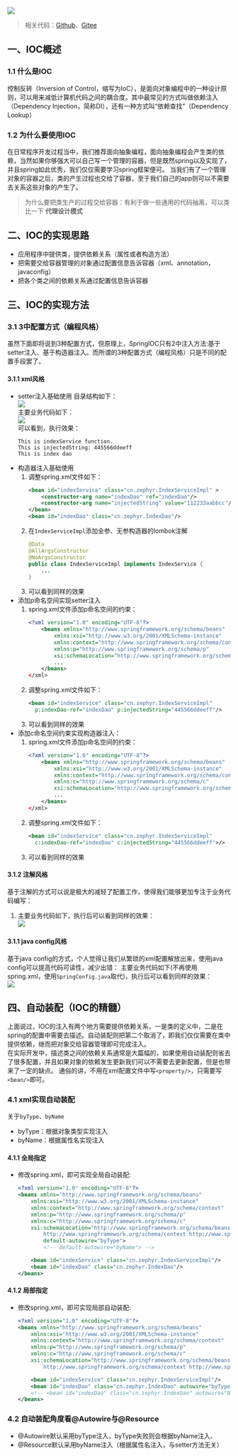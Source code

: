 
![](https://gitee.com/zephyrlai/zephyr-pic/raw/master/arch/20200206152214wHT3al.png)  
> 相关代码：[Github](https://github.com/zephyrlai/spring-arch/tree/springioc-basic)、[Gitee](https://gitee.com/zephyrlai/spring-arch/tree/springioc-basic)
## 一、IOC概述
### 1.1 什么是IOC
控制反转（Inversion of Control，缩写为IoC），是面向对象编程中的一种设计原则，可以用来减低计算机代码之间的耦合度。其中最常见的方式叫做依赖注入（Dependency Injection，简称DI），还有一种方式叫“依赖查找”（Dependency Lookup）
### 1.2 为什么要使用IOC
在日常程序开发过程当中，我们推荐面向抽象编程，面向抽象编程会产生类的依赖，当然如果你够强大可以自己写一个管理的容器，但是既然spring以及实现了，并且spring如此优秀，我们仅仅需要学习spring框架便可。
当我们有了一个管理对象的容器之后，类的产生过程也交给了容器，至于我们自己的app则可以不需要去关系这些对象的产生了。
> 为什么要把类生产的过程交给容器：有利于做一些通用的代码抽离，可以类比一下 __代理设计模式__
## 二、IOC的实现思路
* 应用程序中提供类，提供依赖关系（属性或者构造方法）
* 把需要交给容器管理的对象通过配置信息告诉容器（xml、annotation，javaconfig）
* 把各个类之间的依赖关系通过配置信息告诉容器

## 三、IOC的实现方法
### 3.1 3中配置方式（编程风格）
虽然下面即将说到3种配置方式，但原理上，SpringIOC只有2中注入方法:基于setter注入、基于构造器注入。而所谓的3种配置方式（编程风格）只是不同的配置手段罢了。
#### 3.1.1 xml风格
* setter注入基础使用
    目录结构如下：    
    ![](https://gitee.com/zephyrlai/zephyr-pic/raw/master/arch/dybYdm.png)   
    主要业务代码如下：  
    ![](https://gitee.com/zephyrlai/zephyr-pic/raw/master/arch/20200206141152nT0brD.png)  
    可以看到，执行效果：  
    ``` log
    This is indexService function.
    This is injectedString: 445566ddeeff
    This is index dao
    ```
* 构造器注入基础使用
    1. 调整spring.xml文件如下：
        ``` xml
        <bean id="indexService" class="cn.zephyr.IndexServiceImpl" >
            <constructor-arg name="indexDao" ref="indexDao"/>
            <constructor-arg name="injectedString" value="112233aabbcc"/>
        </bean>
        <bean id="indexDao" class="cn.zephyr.IndexDao"/>
        ```
    2. 在`IndexServiceImpl`添加全参、无参构造器的lombok注解
        ``` java
        @Data
        @AllArgsConstructor
        @NoArgsConstructor
        public class IndexServiceImpl implements IndexService {
            ...
        }
        ```
    3. 可以看到同样的效果
* 添加p命名空间实现setter注入
    1. spring.xml文件添加p命名空间的约束：
        ``` xml
        <?xml version="1.0" encoding="UTF-8"?>
            <beans xmlns="http://www.springframework.org/schema/beans"
                xmlns:xsi="http://www.w3.org/2001/XMLSchema-instance"
                xmlns:context="http://www.springframework.org/schema/context"
                xmlns:p="http://www.springframework.org/schema/p"
                xsi:schemaLocation="http://www.springframework.org/schema/beans http://www.springframework.org/schema/beans/spring-beans.xsd ">
                ...
            </beans>
        </xml>
        ```
    2. 调整spring.xml文件如下：
        ``` xml
        <bean id="indexService" class="cn.zephyr.IndexServiceImpl" 
          p:indexDao-ref="indexDao" p:injectedString="445566ddeeff"/>
        ```
    3. 可以看到同样的效果
* 添加c命名空间约束实现构造器注入：
     1. spring.xml文件添加p命名空间的约束：
        ``` xml
        <?xml version="1.0" encoding="UTF-8"?>
            <beans xmlns="http://www.springframework.org/schema/beans"
                xmlns:xsi="http://www.w3.org/2001/XMLSchema-instance"
                xmlns:context="http://www.springframework.org/schema/context"
                xmlns:c="http://www.springframework.org/schema/c"
                xsi:schemaLocation="http://www.springframework.org/schema/beans http://www.springframework.org/schema/beans/spring-beans.xsd ">
                ...
            </beans>
        </xml>
        ```
    2. 调整spring.xml文件如下：
        ``` xml
        <bean id="indexService" class="cn.zephyr.IndexServiceImpl"
          c:indexDao-ref="indexDao" c:injectedString="445566ddeeff">/>
        ```
    3. 可以看到同样的效果
#### 3.1.2 注解风格
基于注解的方式可以说是极大的减轻了配置工作，使得我们能够更加专注于业务代码编写：  
1. 主要业务代码如下，执行后可以看到同样的效果：    
    ![](https://gitee.com/zephyrlai/zephyr-pic/raw/master/arch/20200206145415vUn7cN.png)  

#### 3.1.1 java config风格
基于java config的方式，个人觉得让我们从繁琐的xml配置解放出来，使用java config可以提高代码可读性，减少出错：
主要业务代码如下(不再使用spring.xml，使用`SpringConfig.java`取代)，执行后可以看到同样的效果：        
![](https://gitee.com/zephyrlai/zephyr-pic/raw/master/arch/20200206150930visNSL.png)  

## 四、自动装配（IOC的精髓）
上面说过，IOC的注入有两个地方需要提供依赖关系，一是类的定义中，二是在spring的配置中需要去描述。自动装配则把第二个取消了，即我们仅仅需要在类中提供依赖，继而把对象交给容器管理即可完成注入。  
在实际开发中，描述类之间的依赖关系通常是大篇幅的，如果使用自动装配则省去了很多配置，并且如果对象的依赖发生更新我们可以不需要去更新配置，但是也带来了一定的缺点。
通俗的讲，不用在xml配置文件中写`<property/>`，只需要写`<bean/>`即可。
### 4.1 xml实现自动装配
关于`byType`、`byName`
* byType：根据对象类型实现注入
* byName：根据属性名实现注入
#### 4.1.1 全局指定
* 修改spring.xml，即可实现全局自动装配:
    ``` xml
    <?xml version="1.0" encoding="UTF-8"?>
    <beans xmlns="http://www.springframework.org/schema/beans"
        xmlns:xsi="http://www.w3.org/2001/XMLSchema-instance"
        xmlns:context="http://www.springframework.org/schema/context"
        xmlns:p="http://www.springframework.org/schema/p"
        xmlns:c="http://www.springframework.org/schema/c"
        xsi:schemaLocation="http://www.springframework.org/schema/beans http://www.springframework.org/schema/beans/spring-beans.xsd
            http://www.springframework.org/schema/context http://www.springframework.org/schema/context/spring-context.xsd"
            default-autowire="byType">
            <!-- default-autowire="byName"> -->

        <bean id="indexService" class="cn.zephyr.IndexServiceImpl"/>
        <bean id="indexDao" class="cn.zephyr.IndexDao"/>
    </beans>
    ```

#### 4.1.2 局部指定
* 修改spring.xml，即可实现局部自动装配:
    ``` xml
    <?xml version="1.0" encoding="UTF-8"?>
    <beans xmlns="http://www.springframework.org/schema/beans"
        xmlns:xsi="http://www.w3.org/2001/XMLSchema-instance"
        xmlns:context="http://www.springframework.org/schema/context"
        xmlns:p="http://www.springframework.org/schema/p"
        xmlns:c="http://www.springframework.org/schema/c"
        xsi:schemaLocation="http://www.springframework.org/schema/beans http://www.springframework.org/schema/beans/spring-beans.xsd
            http://www.springframework.org/schema/context http://www.springframework.org/schema/context/spring-context.xsd" >

        <bean id="indexService" class="cn.zephyr.IndexServiceImpl"/>
        <bean id="indexDao" class="cn.zephyr.IndexDao" autowire="byType"/>
        <!-- <bean id="indexDao" class="cn.zephyr.IndexDao" autowire="Name"/> -->
    </beans>
    ```

### 4.2 自动装配角度看@Autowire与@Resource
* @Autowire默认采用byType注入，byType失败则会根据byName注入、
* @Resource默认采用byName注入（根据属性名注入，与setter方法无关）





